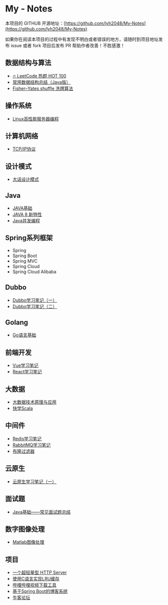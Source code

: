 # My - Notes

本项目的 GITHUB 开源地址：[https://github.com/lyh2048/My-Notes](https://github.com/lyh2048/My-Notes)

如果你在阅读本项目的过程中有发现不明白或者错误的地方，请随时到项目地址发布 issue 或者 fork 项目后发布 PR 帮助作者改善！不胜感激！

## 数据结构与算法

- [🔥  LeetCode 热题 HOT 100](数据结构与算法/LeetCode热题100.md)
- [常用数据结构总结（Java版）](数据结构与算法/常用数据结构总结-Java版.md)
- [Fisher–Yates shuffle 洗牌算法](数据结构与算法/Fisher–Yates洗牌算法.md)

## 操作系统

- [Linux高性能服务器编程](操作系统/Linux高性能服务器编程.md)

## 计算机网络

- [TCP/IP协议](计算机网络/TCP_IP协议.md)

## 设计模式

- [大话设计模式](设计模式/大话设计模式.md)

## Java

- [JAVA基础](Java/Java基础.md)
- [JAVA 8 新特性](Java/Java8.md)
- [Java并发编程](Java/JavaConcurrency.md)

## Spring系列框架

- Spring
- Spring Boot
- Spring MVC
- Spring Cloud
- Spring Cloud Alibaba

## Dubbo

- [Dubbo学习笔记（一）](Dubbo/Dubbo学习笔记1.md)
- [Dubbo学习笔记（二）](Dubbo/Dubbo学习笔记2.md)

## Golang

- [Go语言基础](Go/Go语言基础.md)

## 前端开发

- [Vue学习笔记](Vue/Vue学习笔记.md)
- [React学习笔记](React/React学习笔记.md)

## 大数据

- [大数据技术原理与应用](BigData/大数据技术原理与应用.md)
- [快学Scala](BigData/快学Scala.md)

## 中间件

- [Redis学习笔记](中间件/Redis学习笔记.md)
- [RabbitMQ学习笔记](中间件/RabbitMQ学习笔记.md)
- [布隆过滤器](BloomFilter/布隆过滤器.md)

## 云原生

- [云原生学习笔记（一）](云原生/云原生学习笔记1.md)

## 面试题

- [Java基础——常见面试题总结](面试题/Java基础常见面试题总结.md)

## 数字图像处理

- [Matlab图像处理](数字图像/Matlab图像处理.md)

## 项目

- [一个超轻量型 HTTP Server](https://github.com/lyh2048/tiny_httpd_study)
- [使用C语言实现LRU缓存](https://github.com/lyh2048/LRUCache)
- [哔哩哔哩视频下载工具](https://github.com/lyh2048/bilibili_video)
- [基于Spring Boot的博客系统](https://github.com/lyh2048/SimpleBlog)
- [牛客论坛](https://github.com/lyh2048/nowcoder-community)

